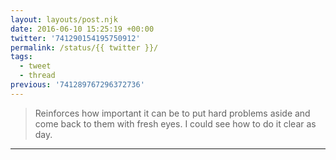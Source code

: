 ```yaml
---
layout: layouts/post.njk
date: 2016-06-10 15:25:19 +00:00
twitter: '741290154195750912'
permalink: /status/{{ twitter }}/
tags: 
  - tweet
  - thread
previous: '741289767296372736'
---
```


> Reinforces how important it can be to put hard problems aside and come back to them with fresh eyes. I could see how to do it clear as day.

---
